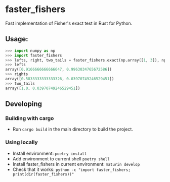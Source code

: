 # faster_fishers
Fast implementation of Fisher's exact test in Rust for Python.

## Usage:
```python
>>> import numpy as np
>>> import faster_fishers
>>> lefts, right, two_tails = faster_fishers.exact(np.array([1, 3]), np.array([2, 5]), np.array([1, 4]), np.array([5, 50]))
>>> lefts
array([0.9166666666666647, 0.9963034765672586])
>>> rights
array([0.5833333333333326, 0.03970749246529451])
>>> two_tails
array([1.0, 0.03970749246529451])
```

## Developing

### Building with cargo
* Run `cargo build` in the main directory to build the project.


### Using locally
* Install environment: `poetry install`  
* Add environment to current shell `poetry shell`  
* Install faster_fishers in current environment: `maturin develop`  
* Check that it works: `python -c "import faster_fishers; print(dir(faster_fishers))"`  
